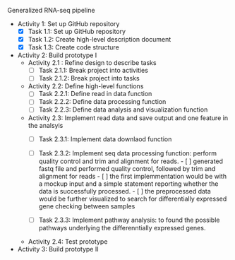 Generalized RNA-seq pipeline

- Activity 1: Set up GitHub repository
  - [X] Task 1.1: Set up GitHub repository
  - [X] Task 1.2: Create high-level description document
  - [X] Task 1.3: Create code structure
- Activity 2: Build prototype I
  - Activity 2.1 : Refine design to describe tasks
    - [ ] Task 2.1.1: Break project into activities
    - [ ] Task 2.1.2: Break project into tasks
  - Activity 2.2: Define high-level functions
    - [ ] Task 2.2.1: Define read in data function
    - [ ] Task 2.2.2: Define data processing function 
    - [ ] Task 2.2.3: Define data analysis and visualization function 
  - Activity 2.3: Implement read data and save output and one feature in the analsyis
    - [ ] Task 2.3.1: Implement data downlaod function
    - [ ] Task 2.3.2: Implement seq data processing function: perform quality control and trim and alignment for reads.
          - [ ] generated fastq file and performed quality control, followed by trim and alignment for reads
          - [ ] the first implemmentation would be with a mockup input and a simple statement reporting whether the data is successfully processed.
          - [ ] the preprocessed data would be further visualized to search for differentially expressed gene checking between samples

    - [ ] Task 2.3.3: Implement pathway analysis: to found the possible pathways underlying the differenntially expressed genes.
  - Activity 2.4: Test prototype 
- Activity 3: Build prototype II

